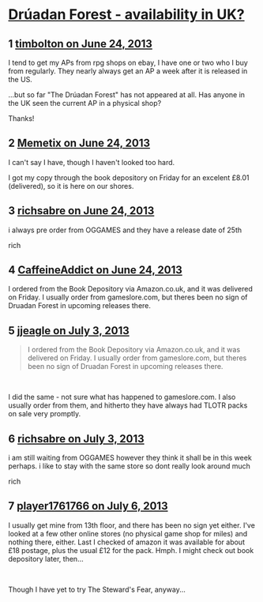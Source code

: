 # [Drúadan Forest - availability in UK?](https://community.fantasyflightgames.com/topic/85468-dr%C3%BAadan-forest-availability-in-uk/)

## 1 [timbolton on June 24, 2013](https://community.fantasyflightgames.com/topic/85468-dr%C3%BAadan-forest-availability-in-uk/?do=findComment&comment=805832)

I tend to get my APs from rpg shops on ebay, I have one or two who I buy from regularly. They nearly always get an AP a week after it is released in the US.

…but so far "The Drúadan Forest" has not appeared at all. Has anyone in the UK seen the current AP in a physical shop?

Thanks!

## 2 [Memetix on June 24, 2013](https://community.fantasyflightgames.com/topic/85468-dr%C3%BAadan-forest-availability-in-uk/?do=findComment&comment=805854)

I can't say I have, though I haven't looked too hard.

I got my copy through the book depository on Friday for an excelent £8.01 (delivered), so it is here on our shores.

## 3 [richsabre on June 24, 2013](https://community.fantasyflightgames.com/topic/85468-dr%C3%BAadan-forest-availability-in-uk/?do=findComment&comment=805894)

i always pre order from OGGAMES and they have a release date of 25th

rich

## 4 [CaffeineAddict on June 24, 2013](https://community.fantasyflightgames.com/topic/85468-dr%C3%BAadan-forest-availability-in-uk/?do=findComment&comment=805940)

I ordered from the Book Depository via Amazon.co.uk, and it was delivered on Friday. I usually order from gameslore.com, but theres been no sign of Druadan Forest in upcoming releases there.

## 5 [jjeagle on July 3, 2013](https://community.fantasyflightgames.com/topic/85468-dr%C3%BAadan-forest-availability-in-uk/?do=findComment&comment=807850)

> I ordered from the Book Depository via Amazon.co.uk, and it was delivered on Friday. I usually order from gameslore.com, but theres been no sign of Druadan Forest in upcoming releases there.

 

I did the same - not sure what has happened to gameslore.com. I also usually order from them, and hitherto they have always had TLOTR packs on sale very promptly.

## 6 [richsabre on July 3, 2013](https://community.fantasyflightgames.com/topic/85468-dr%C3%BAadan-forest-availability-in-uk/?do=findComment&comment=807894)

i am still waiting from OGGAMES however they think it shall be in this week perhaps. i like to stay with the same store so dont really look around much

rich

## 7 [player1761766 on July 6, 2013](https://community.fantasyflightgames.com/topic/85468-dr%C3%BAadan-forest-availability-in-uk/?do=findComment&comment=809082)

I usually get mine from 13th floor, and there has been no sign yet either. I've looked at a few other online stores (no physical game shop for miles) and nothing there, either. Last I checked of amazon it was available for about £18 postage, plus the usual £12 for the pack. Hmph. I might check out book depository later, then...

 

Though I have yet to try The Steward's Fear, anyway...

